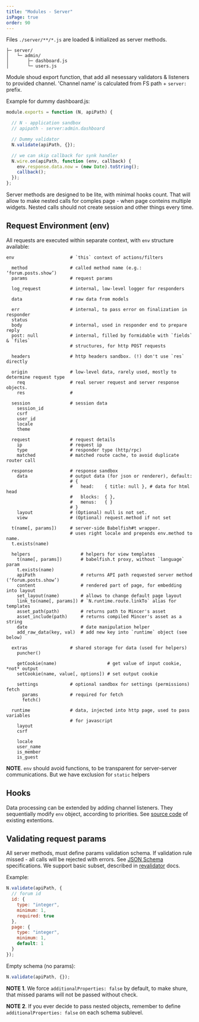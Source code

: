 ```yaml
---
title: "Modules - Server"
isPage: true
order: 90
---
```


Files `./server/**/*.js` are loaded & initialized as server methods.

``` none
├─ server/
│   └─ admin/
│       ├─ dashboard.js
│       └─ users.js
```

Module shoud export function, that add all nesessary validators & listeners
to provided channel. 'Channel name' is calculated from FS path + `server:` prefix.

Example for dummy dashboard.js:

``` javascript
module.exports = function (N, apiPath) {

  // N - application sandbox
  // apipath - server:admin.dashboard

  // Dummy validator
  N.validate(apiPath, {});

  // we can skip callback for synk handler
  N.wire.on(apiPath, function (env, callback) {
    env.response.data.now = (new Date).toString();
    callback();
  });
};
```

Server methods are designed to be lite, with minimal hooks count. That will
allow to make nested calls for comples page - when page conteins multiple
widgets. Nested calls should not create session and other things every time.


Request Environment (env)
-------------------------

All requests are executed within separate context, with `env` structure
available:

``` none
env                     # `this` context of actions/filters

  method                # called method name (e.g.: ‘forum.posts.show’)
  params                # request params

  log_request           # internal, low-level logger for responders

  data                  # raw data from models

  err                   # internal, to pass error on finalization in responder
  status
  body                  # internal, used in responder end to prepare reply
  post: null            # internal, filled by formidable with `fields` & `files`
                        # structures, for http POST requests

  headers               # http headers sandbox. (!) don't use `res` directly

  origin                # low-level data, rarely used, mostly to determine request type
    req                 # real server request and server response objects.
    res                 #

  session               # session data
    session_id
    csrf
    user_id
    locale
    theme

  request               # request details
    ip                  # request ip
    type                # responder type (http/rpc)
    matched             # matched route cache, to avoid duplicate router call

  response              # response sandbox
    data                # output data (for json or renderer), default:
                        # {
                        #   head:    { title: null }, # data for html head
                        #   blocks:  { },
                        #   menus:   { }
                        # }
    layout              # (Optional) null is not set.
    view                # (Optional) request.method if not set

  t(name[, params])     # server-side Babelfish#t wrapper.
                        # uses right locale and prepends env.method to name.
  t.exists(name)

  helpers                   # helpers for view templates
    t(name[, params])       # babelfish.t proxy, without `language` param
    t.exists(name)
    apiPath                 # returns API path requested server method (‘forum.posts.show’)
    content                 # rendered part of page, for embedding into layout
    set_layout(name)        # allows to change default page layout
    link_to(name[, params]) # `N.runtime.route.linkTo` alias for templates
    asset_path(path)        # returns path to Mincer's asset
    asset_include(path)     # returns compiled Mincer's asset as a string
    date                    # date manipulation helper
    add_raw_data(key, val)  # add new key into `runtime` object (see below)

  extras                # shared storage for data (used for helpers)
    puncher()

    getCookie(name)                   # get value of input cookie, *not* output
    setCookie(name, value[, options]) # set output cookie

    settings            # optional sandbox for settings (permissions) fetch
      params            # required for fetch
      fetch()

  runtime               # data, injected into http page, used to pass variables
                        # for javascript
    layout
    csrf

    locale
    user_name
    is_member
    is_guest
```

**NOTE**. `env` should avoid functions, to be transparent for
server-server communications. But we have exclusion for `static` helpers


Hooks
-----

Data processing can be extended by adding channel listeners. They sequentially
modify `env` object, according to priorities. See
[source code](https://github.com/nodeca/nodeca.core/tree/master/lib/hooks/requests)
of existing extentions.


Validating request params
-------------------------

All server methods, must define params validation schema. If validation
rule missed - all calls will be rejected with errors.
See [JSON Schema](http://json-schema.org/) specifications. We support
basic subset, described in [revalidator](https://github.com/flatiron/revalidator)
docs.

Example:

``` javascript
N.validate(apiPath, {
  // forum id
  id: {
    type: "integer",
    minimum: 1,
    required: true
  },
  page: {
    type: "integer",
    minimum: 1,
    default: 1
  }
});
```

Empty schema (no params):

``` javascript
N.validate(apiPath, {});
```

**NOTE 1**. We force `additionalProperties: false` by default, to make shure,
that missed params will not be passed without check.

**NOTE 2**. If you ever decide to pass nested objects, remember to define
`additionalProperties: false` on each schema sublevel.
